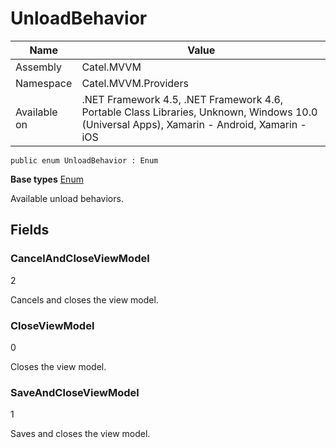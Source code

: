 

# UnloadBehavior

Name|Value
---|---
Assembly|Catel.MVVM
Namespace|Catel.MVVM.Providers
Available on|.NET Framework 4.5, .NET Framework 4.6, Portable Class Libraries, Unknown, Windows 10.0 (Universal Apps), Xamarin - Android, Xamarin - iOS

```
public enum UnloadBehavior : Enum
```

**Base types**
[Enum]()


Available unload behaviors.



## Fields

### CancelAndCloseViewModel
2

Cancels and closes the view model.



### CloseViewModel
0

Closes the view model.



### SaveAndCloseViewModel
1

Saves and closes the view model.



